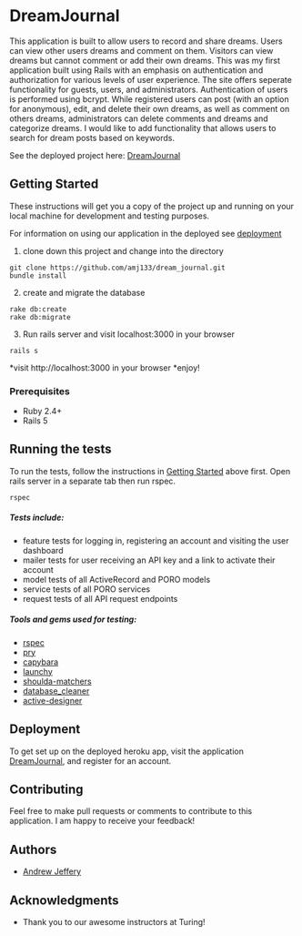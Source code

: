 # DreamJournal

This application is built to allow users to record and share dreams.  Users can view other users dreams and comment on them.  Visitors can view dreams but cannot comment or add their own dreams.  This was my first application built using Rails with an emphasis on authentication and authorization for various levels of user experience.  The site offers seperate functionality for guests, users, and administrators. Authentication of users is performed using bcrypt.  While registered users can post (with an option for anonymous), edit, and delete their own dreams, as well as comment on others dreams, administrators can delete comments and dreams and categorize dreams.  I would like to add functionality that allows users to search for dream posts based on keywords.   

See the deployed project here: [DreamJournal](https://cryptic-ravine-32891.herokuapp.com/)

## Getting Started

These instructions will get you a copy of the project up and running on your local machine for development and testing purposes. 

For information on using our application in the deployed see [deployment](#deployment)

1. clone down this project and change into the directory
```
git clone https://github.com/amj133/dream_journal.git
bundle install
```
2. create and migrate the database
```
rake db:create
rake db:migrate
```
3. Run rails server and visit localhost:3000 in your browser
```
rails s
```
*visit http://localhost:3000 in your browser
*enjoy!

### Prerequisites

* Ruby 2.4+
* Rails 5

## Running the tests

To run the tests, follow the instructions in [Getting Started](#getting-started) above first.  Open rails server in a separate tab then run rspec.
```
rspec
```
##### Tests include: 
* feature tests for logging in, registering an account and visiting the user dashboard
* mailer tests for user receiving an API key and a link to activate their account 
* model tests of all ActiveRecord and PORO models
* service tests of all PORO services
* request tests of all API request endpoints

##### Tools and gems used for testing:
* [rspec](https://github.com/rspec/rspec-rails)
* [pry](https://github.com/pry/pry)
* [capybara](https://github.com/teamcapybara/capybara)
* [launchy](https://github.com/copiousfreetime/launchy)
* [shoulda-matchers](https://github.com/thoughtbot/shoulda-matchers)
* [database_cleaner](https://github.com/DatabaseCleaner/database_cleaner)
* [active-designer](https://github.com/thompickett/active_designer)



## Deployment

To get set up on the deployed heroku app, visit the application [DreamJournal](https://cryptic-ravine-32891.herokuapp.com/), and register for an account.

## Contributing

Feel free to make pull requests or comments to contribute to this application. I am happy to receive your feedback!

## Authors

* [Andrew Jeffery](https://github.com/amj133)


## Acknowledgments

* Thank you to our awesome instructors at Turing!
